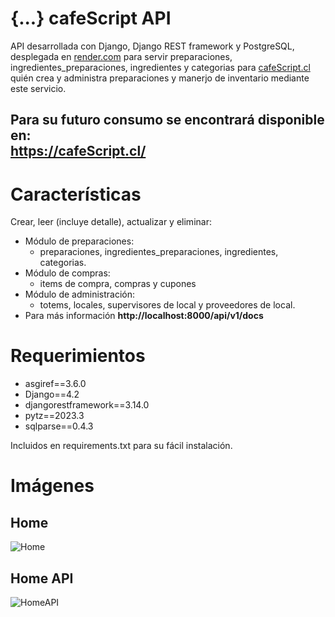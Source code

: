 # {...} cafeScript API
API desarrollada con Django, Django REST framework y PostgreSQL, desplegada en [render.com](www.render.com) para servir preparaciones, ingredientes_preparaciones, ingredientes y categorias para [cafeScript.cl](https://cafeScript.cl) quién crea y administra preparaciones y manerjo de inventario mediante este servicio. 
## Para su futuro consumo se encontrará disponible en:<br> https://cafeScript.cl/ <br>

# Características
Crear, leer (incluye detalle), actualizar y eliminar:
- Módulo de preparaciones:
    - preparaciones, ingredientes_preparaciones, ingredientes, categorias.
- Módulo de compras:
    - items de compra, compras y cupones
- Módulo de administración:  
    - totems, locales, supervisores de local y proveedores de local.
- Para más información **http://localhost:8000/api/v1/docs**

# Requerimientos
- asgiref==3.6.0
- Django==4.2
- djangorestframework==3.14.0
- pytz==2023.3
- sqlparse==0.4.3

Incluidos en requirements.txt para su fácil instalación.

# Imágenes
## Home
![Home](https://raw.githubusercontent.com/keaguirre/cafeScript-Backend/main/Documentos/indexWeb.png)

## Home API 
![HomeAPI](https://raw.githubusercontent.com/keaguirre/cafeScript-Backend/main/Documentos/indexApi.png)
